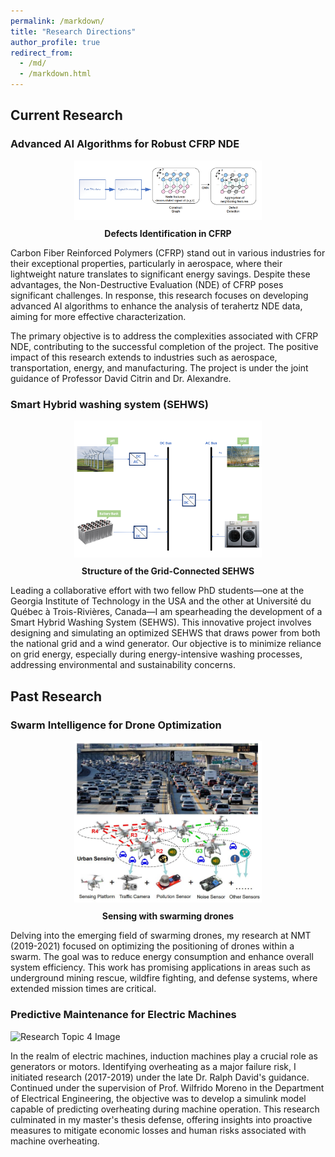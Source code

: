 ```yaml
---
permalink: /markdown/
title: "Research Directions"
author_profile: true
redirect_from: 
  - /md/
  - /markdown.html
---
```



## Current Research

### Advanced AI Algorithms for Robust CFRP NDE

<div style="text-align: center;">
  <img src='/images/R1.png' alt='Defects Identification in CFRP' width='300' />
  <p style="margin-top: 10px; font-weight: bold;">Defects Identification in CFRP</p>
</div>

Carbon Fiber Reinforced Polymers (CFRP) stand out in various industries for their exceptional properties, particularly in aerospace, where their lightweight nature translates to significant energy savings. Despite these advantages, the Non-Destructive Evaluation (NDE) of CFRP poses significant challenges. In response, this research focuses on developing advanced AI algorithms to enhance the analysis of terahertz NDE data, aiming for more effective characterization.

The primary objective is to address the complexities associated with CFRP NDE, contributing to the successful completion of the project. The positive impact of this research extends to industries such as aerospace, transportation, energy, and manufacturing. The project is under the joint guidance of Professor David Citrin and Dr. Alexandre.




### Smart Hybrid washing system (SEHWS)

<div style="text-align: center;">
  <img src='/images/System.png' alt='Defects Identification in CFRP' width='300' />
  <p style="margin-top: 10px; font-weight: bold;">Structure of the Grid-Connected SEHWS</p>
</div>

Leading a collaborative effort with two fellow PhD students—one at the Georgia Institute of Technology in the USA and the other at Université du Québec à Trois-Rivières, Canada—I am spearheading the development of a Smart Hybrid Washing System (SEHWS). This innovative project involves designing and simulating an optimized SEHWS that draws power from both the national grid and a wind generator. Our objective is to minimize reliance on grid energy, especially during energy-intensive washing processes, addressing environmental and sustainability concerns.

## Past Research

### Swarm Intelligence for Drone Optimization

<div style="text-align: center;">
  <img src='/images/sensingfig.JPG' alt='Defects Identification in CFRP' width='300' />
  <p style="margin-top: 10px; font-weight: bold;">Sensing with swarming drones</p>
</div>

Delving into the emerging field of swarming drones, my research at NMT (2019-2021) focused on optimizing the positioning of drones within a swarm. The goal was to reduce energy consumption and enhance overall system efficiency. This work has promising applications in areas such as underground mining rescue, wildfire fighting, and defense systems, where extended mission times are critical.

### Predictive Maintenance for Electric Machines

![Research Topic 4 Image](link_to_image4.jpg)

In the realm of electric machines, induction machines play a crucial role as generators or motors. Identifying overheating as a major failure risk, I initiated research (2017-2019) under the late Dr. Ralph David's guidance. Continued under the supervision of Prof. Wilfrido Moreno in the Department of Electrical Engineering, the objective was to develop a simulink model capable of predicting overheating during machine operation. This research culminated in my master's thesis defense, offering insights into proactive measures to mitigate economic losses and human risks associated with machine overheating.
